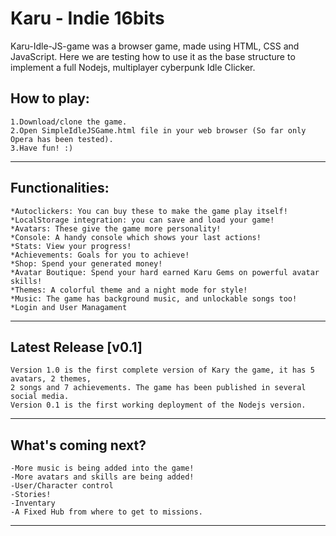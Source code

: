 # Karu - Indie 16bits

Karu-Idle-JS-game was a browser game, made using HTML, CSS and JavaScript.
Here we are testing how to use it as the base structure to implement a full Nodejs, multiplayer cyberpunk Idle Clicker.

## How to play:

	1.Download/clone the game.  
	2.Open SimpleIdleJSGame.html file in your web browser (So far only Opera has been tested).  
	3.Have fun! :)
---

## Functionalities:

	*Autoclickers: You can buy these to make the game play itself!
	*LocalStorage integration: you can save and load your game!
	*Avatars: These give the game more personality!
	*Console: A handy console which shows your last actions!
	*Stats: View your progress!
	*Achievements: Goals for you to achieve!
	*Shop: Spend your generated money!
	*Avatar Boutique: Spend your hard earned Karu Gems on powerful avatar skills!
	*Themes: A colorful theme and a night mode for style!
	*Music: The game has background music, and unlockable songs too!
	*Login and User Managament

---
## Latest Release [v0.1]
	
	Version 1.0 is the first complete version of Kary the game, it has 5 avatars, 2 themes,
	2 songs and 7 achievements. The game has been published in several social media.
	Version 0.1 is the first working deployment of the Nodejs version.

---
## What's coming next?
	
	-More music is being added into the game!
	-More avatars and skills are being added!
	-User/Character control
	-Stories!
	-Inventary
	-A Fixed Hub from where to get to missions.
	
---


